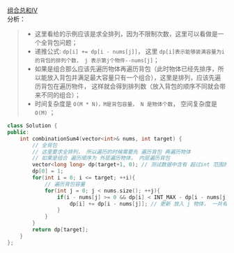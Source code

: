 [组合总和IV](https://leetcode-cn.com/problems/combination-sum-iv/)   
分析：  
> * 这里看给的示例应该是求全排列，因为不限制次数，这里可以看做是一个全背包问题；  
> * 递推公式: `dp[i] += dp[i - nums[j]]`， 这里 `dp[i]表示能够装满容量为i的背包的排列个数， j 表示第j个物件--nums[j]`；  
> * 如果是组合那么应该先遍历物体再遍历背包（此时物体已经先排序，所以能放入背包并满足最大容量只有一个组合），这里是排列，应该先遍历背包在遍历物件， 这样就会得到排列数（放入背包的顺序不同就会带来不同的组合）； 
> * 时间复杂度是 `O(M * N)，M是背包容量， N 是物体个数`， 空间复杂度是 `O(M)` ；  
```C++
class Solution {
public:
    int combinationSum4(vector<int>& nums, int target) {
        // 全背包
        // 这里要求全排列， 所以遍历的时候需要先 遍历背包 再遍历物体
        // 如果是组合 遍历顺序为 外层遍历物体， 内层遍历背包
        vector<long long> dp(target+1, 0); // 测试数据中含有 超过int 范围的 这里尝试用 long
        dp[0] = 1;
        for(int i = 0; i <= target; ++i){
            // 遍历背包容量
            for(int j = 0; j < nums.size(); ++j){
                if(i - nums[j] >= 0 && dp[i] < INT_MAX - dp[i - nums[j]]){
                    dp[i] += dp[i - nums[j]]; // 更新 放入 j 物体， 一共有多少种方法
                }
            }
        } 
        return dp[target];
    }
};
```
